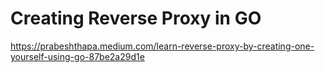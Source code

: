 # Creating Reverse Proxy in GO

https://prabeshthapa.medium.com/learn-reverse-proxy-by-creating-one-yourself-using-go-87be2a29d1e
